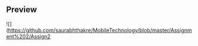 ## Preview

![](https://github.com/saurabhthakre/MobileTechnology/blob/master/Assignment%202/Assign2
